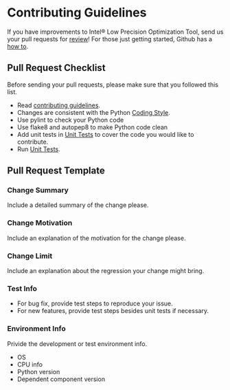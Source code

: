 # Contributing Guidelines
If you have improvements to Intel® Low Precision Optimization Tool, send us your pull requests for
[review](https://github.com/intel/lpot/pulls)! For those
just getting started, Github has a
[how to](https://help.github.com/articles/using-pull-requests/).

## Pull Request Checklist
Before sending your pull requests, please make sure that you followed this
list.

- Read [contributing guidelines](CONTRIBUTING.md).
- Changes are consistent with the Python [Coding Style](https://github.com/google/styleguide/blob/gh-pages/pyguide.md).
- Use pylint to check your Python code
- Use flake8 and autopep8 to make Python code clean 
- Add unit tests in [Unit Tests](https://github.com/intel/lpot/tree/master/test) to cover the code you would like to contribute.
- Run [Unit Tests](https://github.com/intel/lpot/tree/master/test).

## Pull Request Template
### Change Summary
Include a detailed summary of the change please. 

### Change Motivation
Include an explanation of the motivation for the change please.

### Change Limit
Include an explanation about the regression your change might bring.

### Test Info
- For bug fix, provide test steps to reproduce your issue. 
- For new features, provide test steps besides unit tests if necessary. 

### Environment Info
Privide the development or test environment info.
- OS
- CPU info
- Python version
- Dependent component version

